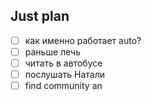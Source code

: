 ## Just plan
- [ ] как именно работает auto?
- [ ] раньше лечь
- [ ] читать в автобусе
- [ ] послушать Натали 
- [ ] find community an
